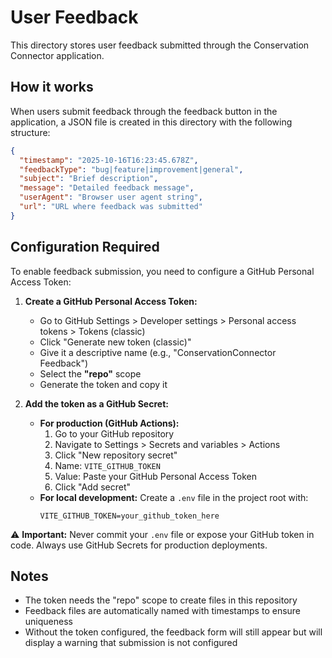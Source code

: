 # User Feedback

This directory stores user feedback submitted through the Conservation Connector application.

## How it works

When users submit feedback through the feedback button in the application, a JSON file is created in this directory with the following structure:

```json
{
  "timestamp": "2025-10-16T16:23:45.678Z",
  "feedbackType": "bug|feature|improvement|general",
  "subject": "Brief description",
  "message": "Detailed feedback message",
  "userAgent": "Browser user agent string",
  "url": "URL where feedback was submitted"
}
```

## Configuration Required

To enable feedback submission, you need to configure a GitHub Personal Access Token:

1. **Create a GitHub Personal Access Token:**
   - Go to GitHub Settings > Developer settings > Personal access tokens > Tokens (classic)
   - Click "Generate new token (classic)"
   - Give it a descriptive name (e.g., "ConservationConnector Feedback")
   - Select the **"repo"** scope
   - Generate the token and copy it

2. **Add the token as a GitHub Secret:**
   - **For production (GitHub Actions):**
     1. Go to your GitHub repository
     2. Navigate to Settings > Secrets and variables > Actions
     3. Click "New repository secret"
     4. Name: `VITE_GITHUB_TOKEN`
     5. Value: Paste your GitHub Personal Access Token
     6. Click "Add secret"
   - **For local development:** Create a `.env` file in the project root with:
     ```
     VITE_GITHUB_TOKEN=your_github_token_here
     ```

⚠️ **Important:** Never commit your `.env` file or expose your GitHub token in code. Always use GitHub Secrets for production deployments.

## Notes

- The token needs the "repo" scope to create files in this repository
- Feedback files are automatically named with timestamps to ensure uniqueness
- Without the token configured, the feedback form will still appear but will display a warning that submission is not configured

